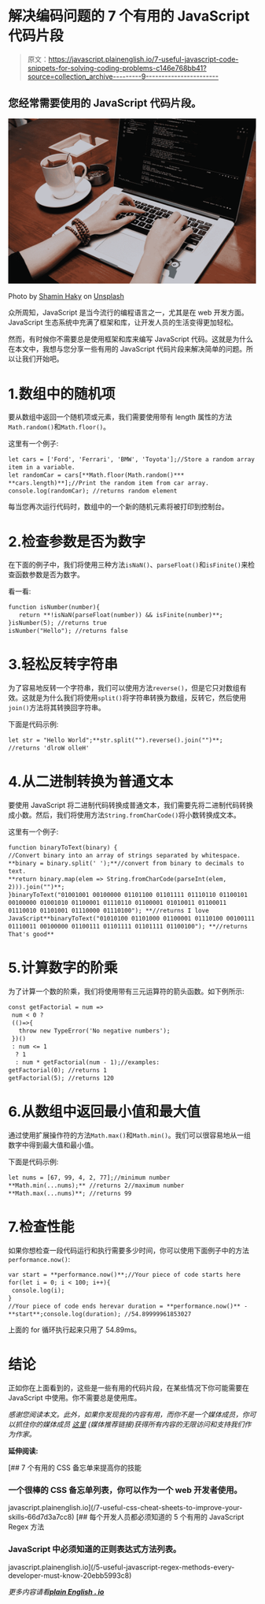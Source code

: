 # 解决编码问题的 7 个有用的 JavaScript 代码片段

> 原文：<https://javascript.plainenglish.io/7-useful-javascript-code-snippets-for-solving-coding-problems-c146e768bb41?source=collection_archive---------9----------------------->

## 您经常需要使用的 JavaScript 代码片段。

![](img/a82bfab22af7c0e96c51a774bd203042.png)

Photo by [Shamin Haky](https://unsplash.com/@haky?utm_source=medium&utm_medium=referral) on [Unsplash](https://unsplash.com?utm_source=medium&utm_medium=referral)

众所周知，JavaScript 是当今流行的编程语言之一，尤其是在 web 开发方面。JavaScript 生态系统中充满了框架和库，让开发人员的生活变得更加轻松。

然而，有时候你不需要总是使用框架和库来编写 JavaScript 代码。这就是为什么在本文中，我想与您分享一些有用的 JavaScript 代码片段来解决简单的问题。所以让我们开始吧。

# 1.数组中的随机项

要从数组中返回一个随机项或元素，我们需要使用带有 length 属性的方法`Math.random()`和`Math.floor()`。

这里有一个例子:

```
let cars = ['Ford', 'Ferrari', 'BMW', 'Toyota'];//Store a random array item in a variable.
let randomCar = cars[**Math.floor(Math.random()*** **cars.length)**];//Print the random item from car array.
console.log(randomCar); //returns random element
```

每当您再次运行代码时，数组中的一个新的随机元素将被打印到控制台。

# 2.检查参数是否为数字

在下面的例子中，我们将使用三种方法`isNaN()`、`parseFloat()`和`isFinite()`来检查函数参数是否为数字。

看一看:

```
function isNumber(number){
   return **!isNaN(parseFloat(number)) && isFinite(number)**;
}isNumber(5); //returns true
isNumber("Hello"); //returns false
```

# 3.轻松反转字符串

为了容易地反转一个字符串，我们可以使用方法`reverse()`，但是它只对数组有效。这就是为什么我们将使用`split()`将字符串转换为数组，反转它，然后使用`join()`方法将其转换回字符串。

下面是代码示例:

```
let str = "Hello World";**str.split("").reverse().join("")**; //returns 'dlroW olleH'
```

# 4.从二进制转换为普通文本

要使用 JavaScript 将二进制代码转换成普通文本，我们需要先将二进制代码转换成小数。然后，我们将使用方法`String.fromCharCode()`将小数转换成文本。

这里有一个例子:

```
function binaryToText(binary) {
//Convert binary into an array of strings separated by whitespace.    **binary = binary.split(' ');**//convert from binary to decimals to text. 
**return binary.map(elem => String.fromCharCode(parseInt(elem, 2))).join("")**;
}binaryToText("01001001 00100000 01101100 01101111 01110110 01100101 00100000 01001010 01100001 01110110 01100001 01010011 01100011 01110010 01101001 01110000 01110100"); **//returns I love JavaScript**binaryToText("01010100 01101000 01100001 01110100 00100111 01110011 00100000 01100111 01101111 01101111 01100100"); **//returns That's good**
```

# 5.计算数字的阶乘

为了计算一个数的阶乘，我们将使用带有三元运算符的箭头函数。如下例所示:

```
const getFactorial = num =>
 num < 0 ?
 (()=>{
   throw new TypeError('No negative numbers');
 })()
 : num <= 1
  ? 1
  : num * getFactorial(num - 1);//examples:
getFactorial(0); //returns 1
getFactorial(5); //returns 120
```

# 6.从数组中返回最小值和最大值

通过使用扩展操作符的方法`Math.max()`和`Math.min()`。我们可以很容易地从一组数字中得到最大值和最小值。

下面是代码示例:

```
let nums = [67, 99, 4, 2, 77];//minimum number
**Math.min(...nums);** //returns 2//maximum number
**Math.max(...nums)**; //returns 99
```

# 7.检查性能

如果你想检查一段代码运行和执行需要多少时间，你可以使用下面例子中的方法`performance.now()`:

```
var start = **performance.now()**;//Your piece of code starts here
for(let i = 0; i < 100; i++){
 console.log(i);
}
//Your piece of code ends herevar duration = **performance.now()** - **start**;console.log(duration); //54.89999961853027
```

上面的 for 循环执行起来只用了 54.89ms。

# 结论

正如你在上面看到的，这些是一些有用的代码片段，在某些情况下你可能需要在 JavaScript 中使用。你不需要总是使用库。

*感谢您阅读本文。此外，如果你发现我的内容有用，而你不是一个媒体成员，你可以抓住你的媒体成员* [*这里*](https://mehdiouss.medium.com/membership) *(媒体推荐链接)获得所有内容的无限访问和支持我们作为作家。*

**延伸阅读:**

[](/7-useful-css-cheat-sheets-to-improve-your-skills-66d7d3a7cc8) [## 7 个有用的 CSS 备忘单来提高你的技能

### 一个很棒的 CSS 备忘单列表，你可以作为一个 web 开发者使用。

javascript.plainenglish.io](/7-useful-css-cheat-sheets-to-improve-your-skills-66d7d3a7cc8) [](/5-useful-javascript-regex-methods-every-developer-must-know-20ebb5993c8) [## 每个开发人员都必须知道的 5 个有用的 JavaScript Regex 方法

### JavaScript 中必须知道的正则表达式方法列表。

javascript.plainenglish.io](/5-useful-javascript-regex-methods-every-developer-must-know-20ebb5993c8) 

*更多内容请看*[***plain English . io***](http://plainenglish.io/)